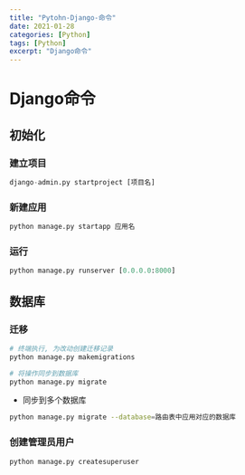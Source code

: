 ```yaml
---
title: "Pytohn-Django-命令"
date: 2021-01-28
categories: [Python]
tags: [Python]
excerpt: "Django命令"
---
```


# Django命令

## 初始化

### 建立项目

```py
django-admin.py startproject [项目名]
```

### 新建应用

```py
python manage.py startapp 应用名
```

### 运行

```py
python manage.py runserver [0.0.0.0:8000]
```

## 数据库

### 迁移

```sh
# 终端执行, 为改动创建迁移记录
python manage.py makemigrations

# 将操作同步到数据库
python manage.py migrate
```

- 同步到多个数据库

```sh
python manage.py migrate --database=路由表中应用对应的数据库
```

### 创建管理员用户

```sh
python manage.py createsuperuser
```